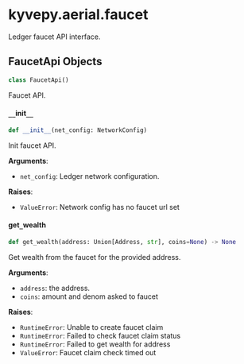 <a id="kyvepy.aerial.faucet"></a>

# kyvepy.aerial.faucet

Ledger faucet API interface.

<a id="kyvepy.aerial.faucet.FaucetApi"></a>

## FaucetApi Objects

```python
class FaucetApi()
```

Faucet API.

<a id="kyvepy.aerial.faucet.FaucetApi.__init__"></a>

#### `__`init`__`

```python
def __init__(net_config: NetworkConfig)
```

Init faucet API.

**Arguments**:

- `net_config`: Ledger network configuration.

**Raises**:

- `ValueError`: Network config has no faucet url set

<a id="kyvepy.aerial.faucet.FaucetApi.get_wealth"></a>

#### get`_`wealth

```python
def get_wealth(address: Union[Address, str], coins=None) -> None
```

Get wealth from the faucet for the provided address.

**Arguments**:

- `address`: the address.
- `coins`: amount and denom asked to faucet

**Raises**:

- `RuntimeError`: Unable to create faucet claim
- `RuntimeError`: Failed to check faucet claim status
- `RuntimeError`: Failed to get wealth for address
- `ValueError`: Faucet claim check timed out

